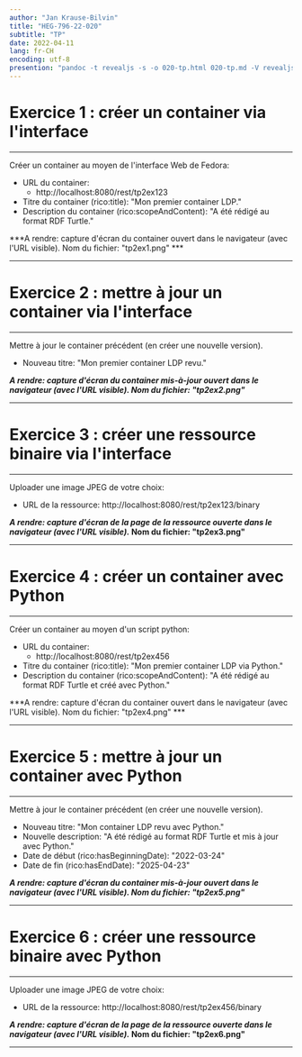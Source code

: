 ```yaml
---
author: "Jan Krause-Bilvin"
title: "HEG-796-22-020"
subtitle: "TP"
date: 2022-04-11
lang: fr-CH
encoding: utf-8
presention: "pandoc -t revealjs -s -o 020-tp.html 020-tp.md -V revealjs-url=reveal.js -V theme=league --katex; pandoc -t html5 -o 020-tp.pdf 020-tp.md"
---
```



# Exercice 1 : créer un container via l'interface

---


Créer un container au moyen de l'interface Web de Fedora:

* URL du container: 
  * http://localhost:8080/rest/tp2ex123
* Titre du container (rico:title): "Mon premier container LDP." 
* Description du container (rico:scopeAndContent): "A été rédigé au format RDF Turtle." 


***A rendre: capture d'écran du container ouvert dans le navigateur (avec l'URL visible). Nom du fichier: "tp2ex1.png" ***


---

# Exercice 2 : mettre à jour un container via l'interface

---

Mettre à jour le container précédent (en créer une nouvelle version).

* Nouveau titre: "Mon premier container LDP revu." 

***A rendre: capture d'écran du container mis-à-jour ouvert dans le navigateur (avec l'URL visible). Nom du fichier: "tp2ex2.png"***

---

# Exercice 3 : créer une ressource binaire via l'interface

---

Uploader une image JPEG de votre choix:

* URL de la ressource: http://localhost:8080/rest/tp2ex123/binary

***A rendre: capture d'écran de la page de la ressource ouverte dans le navigateur (avec l'URL visible).* Nom du fichier: "tp2ex3.png"**

---


# Exercice 4 : créer un container avec Python

---


Créer un container au moyen d'un script python:

* URL du container: 
  * http://localhost:8080/rest/tp2ex456
* Titre du container (rico:title): "Mon premier container LDP via Python." 
* Description du container (rico:scopeAndContent): "A été rédigé au format RDF Turtle et créé avec Python." 


***A rendre: capture d'écran du container ouvert dans le navigateur (avec l'URL visible). Nom du fichier: "tp2ex4.png" ***


---

# Exercice 5 : mettre à jour un container avec Python

---

Mettre à jour le container précédent (en créer une nouvelle version).

* Nouveau titre: "Mon container LDP revu avec Python." 
* Nouvelle description: "A été rédigé au format RDF Turtle et mis à jour avec Python."
* Date de début (rico:hasBeginningDate): "2022-03-24"
* Date de fin (rico:hasEndDate): "2025-04-23"

***A rendre: capture d'écran du container mis-à-jour ouvert dans le navigateur (avec l'URL visible). Nom du fichier: "tp2ex5.png"***


---

# Exercice 6 : créer une ressource binaire avec Python

---

Uploader une image JPEG de votre choix:

* URL de la ressource: http://localhost:8080/rest/tp2ex456/binary

***A rendre: capture d'écran de la page de la ressource ouverte dans le navigateur (avec l'URL visible).* Nom du fichier: "tp2ex6.png"**

---